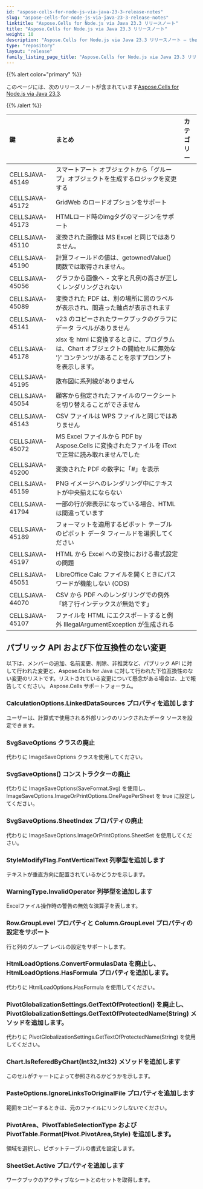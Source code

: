 ```yaml
---
id: "aspose-cells-for-node-js-via-java-23-3-release-notes"
slug: "aspose-cells-for-node-js-via-java-23-3-release-notes"
linktitle: "Aspose.Cells for Node.js via Java 23.3 リリースノート"
title: "Aspose.Cells for Node.js via Java 23.3 リリースノート"
weight: 10
description: "Aspose.Cells for Node.js via Java 23.3 リリースノート – the latest updates and fixes."
type: "repository"
layout: "release"
family_listing_page_title: "Aspose.Cells for Node.js via Java 23.3 リリースノート"
---
```

{{% alert color="primary" %}}

このページには、次のリリースノートが含まれています[Aspose.Cells for Node.js via Java 23.3](https://releases.aspose.com/cells/nodejs/new-releases/aspose.cells-for-node.js-via-java-23.3/).

{{% /alert %}}

|**鍵**|**まとめ**|**カテゴリー**|
| :- | :- | :- |
|CELLSJAVA-45149|スマートアート オブジェクトから「グループ」オブジェクトを生成するロジックを変更する|
|CELLSJAVA-45172|GridWeb のロードオプションをサポート|
|CELLSJAVA-45173|HTMLロード時のimgタグのマージンをサポート|
|CELLSJAVA-45110|変換された画像は MS Excel と同じではありません。|
|CELLSJAVA-45190|計算フィールドの値は、getownedValue() 関数では取得されません。|
|CELLSJAVA-45056|グラフから画像へ - 文字と凡例の高さが正しくレンダリングされない|
|CELLSJAVA-45089|変換された PDF は、別の場所に図のラベルが表示され、間違った軸点が表示されます|
|CELLSJAVA-45141|v23 のコピーされたワークブックのグラフにデータ ラベルがありません|
|CELLSJAVA-45178|xlsx を html に変換するときに、プログラムは、Chart オブジェクトの開始セルに無効な '}' コンテンツがあることを示すプロンプトを表示します。|
|CELLSJAVA-45195|散布図に系列線がありません|
|CELLSJAVA-45054|顧客から指定されたファイルのワークシートを切り替えることができません|
|CELLSJAVA-45143|CSV ファイルは WPS ファイルと同じではありません|
|CELLSJAVA-45072|MS Excel ファイルから PDF by Aspose.Cells に変換されたファイルを iText で正常に読み取れませんでした|
|CELLSJAVA-45200|変換された PDF の数字に「#」を表示|
|CELLSJAVA-45159|PNG イメージへのレンダリング中にテキストが中央揃えにならない|
|CELLSJAVA-41794|一部の行が非表示になっている場合、HTML は間違っています|
|CELLSJAVA-45189|フォーマットを適用するピボット テーブルのピボット データ フィールドを選択してください|
|CELLSJAVA-45197|HTML から Excel への変換における書式設定の問題|
|CELLSJAVA-45051|LibreOffice Calc ファイルを開くときにパスワードが機能しない (ODS)|
|CELLSJAVA-44070|CSV から PDF へのレンダリングでの例外「終了行インデックスが無効です」|
|CELLSJAVA-45107|ファイルを HTML にエクスポートすると例外 IllegalArgumentException が生成される|

##  **パブリック API および下位互換性のない変更**

以下は、メンバーの追加、名前変更、削除、非推奨など、パブリック API に対して行われた変更と、Aspose.Cells for Java に対して行われた下位互換性のない変更のリストです。リストされている変更について懸念がある場合は、上で報告してください。 Aspose.Cells サポートフォーラム。

###  **CalculationOptions.LinkedDataSources プロパティを追加します**

ユーザーは、計算式で使用される外部リンクのリンクされたデータ ソースを設定できます。

###  **SvgSaveOptions クラスの廃止**

代わりに ImageSaveOptions クラスを使用してください。

###  **SvgSaveOptions() コンストラクターの廃止**

代わりに ImageSaveOptions(SaveFormat.Svg) を使用し、ImageSaveOptions.ImageOrPrintOptions.OnePagePerSheet を true に設定してください。

###  **SvgSaveOptions.SheetIndex プロパティの廃止**

代わりに ImageSaveOptions.ImageOrPrintOptions.SheetSet を使用してください。

###  **StyleModifyFlag.FontVerticalText 列挙型を追加します**

テキストが垂直方向に配置されているかどうかを示します。

###  **WarningType.InvalidOperator 列挙型を追加します**

Excelファイル操作時の警告の無効な演算子を表します。

###  **Row.GroupLevel プロパティと Column.GroupLevel プロパティの設定をサポート**

行と列のグループ レベルの設定をサポートします。

###  **HtmlLoadOptions.ConvertFormulasData を廃止し、HtmlLoadOptions.HasFormula プロパティを追加します。**

代わりに HtmlLoadOptions.HasFormula を使用してください。

###  **PivotGlobalizationSettings.GetTextOfProtection() を廃止し、PivotGlobalizationSettings.GetTextOfProtectedName(String) メソッドを追加します。**

代わりに PivotGlobalizationSettings.GetTextOfProtectedName(String) を使用してください。

###  **Chart.IsReferedByChart(Int32,Int32) メソッドを追加します**

このセルがチャートによって参照されるかどうかを示します。

###  **PasteOptions.IgnoreLinksToOriginalFile プロパティを追加します**

範囲をコピーするときは、元のファイルにリンクしないでください。

###  **PivotArea、PivotTableSelectionType および PivotTable.Format(Pivot.PivotArea,Style) を追加します。**

領域を選択し、ピボットテーブルの書式を設定します。

###  **SheetSet.Active プロパティを追加します**

ワークブックのアクティブなシートとのセットを取得します。
